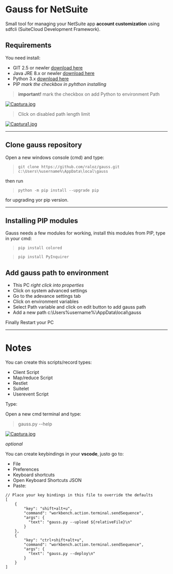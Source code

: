 # Gauss for NetSuite

Small tool for managing your NetSuite app **account customization** using sdfcli (SuiteCloud Development Framework).

## Requirements

You need install:

- GIT 2.5 or newler [download here](https://git-scm.com/download/win)
- Java JRE 8.x or newler [download here](https://www.java.com/es/download/) 
- Python 3.x [download here](https://www.python.org/downloads/) 
- PIP *mark the checkbox in pyhthon installing*


> **important!**
> mark the checkbox on add Python to environment Path

[![Captura.jpg](https://i.postimg.cc/15Tswq91/Captura.jpg)](https://postimg.cc/56whMjYs)

> Click on disabled path length limit

[![Captura1.jpg](https://i.postimg.cc/WpkQCHVC/Captura1.jpg)](https://postimg.cc/V5zGb4dW)

---

## Clone gauss repository

Open a new windows console (cmd) and type:

> ```git clone https://github.com/raloz/gauss.git c:\Users\%username%\AppData\local\gauss```

then run 

> ```python -m pip install --upgrade pip```

for upgrading yor pip version.

---

## Installing PIP modules

Gauss needs a few modules for working, install this modules from PIP, type in your cmd:

> ```pip install colored```

> ```pip install PyInquirer```

## Add gauss path to environment

- This PC *right click into properties* 
- Click on system advanced settings
- Go to the adevance settings tab
- Click on environment variables 
- Select Path variable and click on edit button to add gauss path
- Add a new path c:\Users\%username%\AppData\local\gauss

Finally Restart your PC

---

# Notes

You can create this scripts/record types:

- Client Script
- Map/reduce Script
- Restlet
- Suitelet
- Userevent Script

Type:

Open a new cmd terminal and type:

> gauss.py --help

[![Captura.jpg](https://i.postimg.cc/vB9XCVb1/Captura.jpg)](https://postimg.cc/62WdvT7w)

*optional*

You can create keybindings in your **vscode**, justo go to:

- File
- Preferences
- Keyboard shortcuts
- Open Keyboard Shortcuts JSON
- Paste: 

```
// Place your key bindings in this file to override the defaults
[
    {
        "key": "shift+alt+u",
        "command": "workbench.action.terminal.sendSequence",
        "args": {
          "text": "gauss.py --upload ${relativeFile}\n"
        }
    },
    {
        "key": "ctrl+shift+alt+u",
        "command": "workbench.action.terminal.sendSequence",
        "args": {
          "text": "gauss.py --deploy\n"
        }
    }
]
```